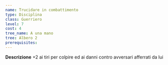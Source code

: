 ```yaml
---
name: Trucidare in combattimento
type: Disciplina
class: Guerriero
level: 7
cost: 4
tree_name: A una mano
tree: Albero 2
prerequisites: 
---
```


**Descrizione**
+2 ai tiri per colpire ed ai danni contro avversari afferrati da lui